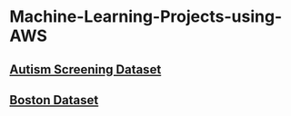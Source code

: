 # Machine-Learning-Projects-using-AWS


## [Autism Screening Dataset](https://github.com/blessinvarkey/ml-aws-projects/blob/master/autism_screening/autism-screening-project.ipynb)

## [Boston Dataset](https://github.com/blessinvarkey/ml-aws-projects/blob/master/boston_housing/Boston_Dataset.ipynb) 
